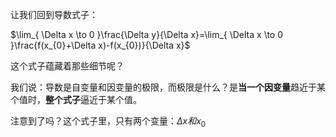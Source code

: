 让我们回到导数式子：

$\lim_{ \Delta x \to 0 }\frac{\Delta y}{\Delta x}=\lim_{ \Delta x \to 0 }\frac{f(x_{0}+\Delta x)-f(x_{0})}{\Delta x}$

这个式子蕴藏着那些细节呢？

我们说：导数是自变量和因变量的极限，而极限是什么？是**当一个因变量**趋近于某个值时，**整个式子**逼近于某个值。

注意到了吗？这个式子里，只有两个变量：$\Delta x和x_{0}$